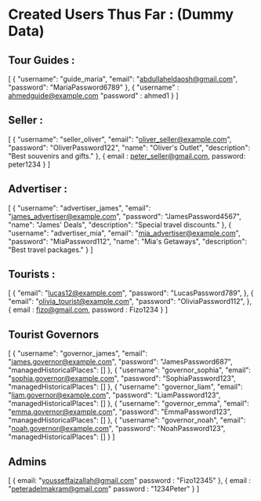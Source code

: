 # Created Users Thus Far : (Dummy Data)

## Tour Guides : 
[
  {
    "username": "guide_maria",
    "email": "abdullaheldaosh@gmail.com",
    "password": "MariaPassword6789"
  },
  {
    "username" : ahmedguide@example.com
    "password" : ahmed1
  }
]


## Seller : 

[
  {
    "username": "seller_oliver",
    "email": "oliver_seller@example.com",
    "password": "OliverPassword122",
    "name": "Oliver's Outlet",
    "description": "Best souvenirs and gifts."
  },
  {
    email : peter_seller@gmail.com,
    password: peter1234
  }
]

## Advertiser : 
[
  {
    "username": "advertiser_james",
    "email": "james_advertiser@example.com",
    "password": "JamesPassword4567",
    "name": "James' Deals",
    "description": "Special travel discounts."
  },
 {
    "username": "advertiser_mia",
    "email": "mia_advertiser@example.com",
    "password": "MiaPassword112",
    "name": "Mia's Getaways",
    "description": "Best travel packages."
  }
]

## Tourists : 
[
  {
    "email": "lucas12@example.com",
    "password": "LucasPassword789",
  },
  {
    "email": "olivia_tourist@example.com",
    "password": "OliviaPassword112",
  },
  {
    email : fizo@gmail.com,
    password : Fizo1234
  }
]

## Tourist Governors
[
    {
        "username": "governor_james",
        "email": "james.governor@example.com",
        "password": "JamesPassword687",
        "managedHistoricalPlaces": []
    },
    {
        "username": "governor_sophia",
        "email": "sophia.governor@example.com",
        "password": "SophiaPassword123",
        "managedHistoricalPlaces": []
    },
    {
        "username": "governor_liam",
        "email": "liam.governor@example.com",
        "password": "LiamPassword123",
        "managedHistoricalPlaces": []
    },
    {
        "username": "governor_emma",
        "email": "emma.governor@example.com",
        "password": "EmmaPassword123",
        "managedHistoricalPlaces": []
    },
    {
        "username": "governor_noah",
        "email": "noah.governor@example.com",
        "password": "NoahPassword123",
        "managedHistoricalPlaces": []
    }
]

## Admins
[
  {
    email: "yousseffaizallah@gmail.com"
    password : "Fizo12345"
  },
  {
    email : "peteradelmakram@gmail.com"
    password : "1234Peter"
  }
]